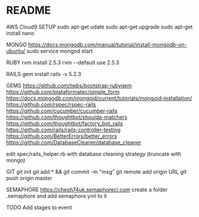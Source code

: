 # README

AWS Cloud9 SETUP
sudo apt-get udate
sudo apt-get upgrade
sudo apt-get install nano

MONGO
https://docs.mongodb.com/manual/tutorial/install-mongodb-on-ubuntu/
sudo service mongod start

RUBY
rvm install 2.5.3
rvm --default use 2.5.3

RAILS
gem install rails -v 5.2.3

GEMS
https://github.com/twbs/bootstrap-rubygem
https://github.com/plataformatec/simple_form
https://docs.mongodb.com/mongoid/current/tutorials/mongoid-installation/
https://github.com/rspec/rspec-rails
https://github.com/cucumber/cucumber-rails
https://github.com/thoughtbot/shoulda-matchers
https://github.com/thoughtbot/factory_bot_rails
https://github.com/rails/rails-controller-testing
https://github.com/BetterErrors/better_errors
https://github.com/DatabaseCleaner/database_cleaner

edit spec/rails_helper.rb with database cleaning strategy (truncate with mongo)

GIT
git init
git add * && git commit -m "msg"
git remote add origin URL
git push origin master

SEMAPHORE
https://chesh74uk.semaphoreci.com
create a folder .semaphore and add semaphore.yml to it

TODO
Add stages to event